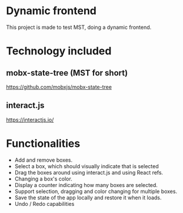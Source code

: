 # Dynamic frontend
This project is made to test MST, doing a dynamic frontend.

# Technology included
## mobx-state-tree (MST for short)
https://github.com/mobxjs/mobx-state-tree

## interact.js
https://interactjs.io/

# Functionalities
- Add and remove boxes.
- Select a box, which should visually indicate that is selected
- Drag the boxes around using interact.js and using React refs.
- Changing a box's color.
- Display a counter indicating how many boxes are selected.
- Support selection, dragging and color changing for multiple boxes.
- Save the state of the app locally and restore it when it loads.
- Undo / Redo capabilities
